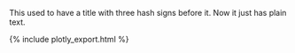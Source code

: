 This used to have a title with three hash signs before it. Now it just has plain text.

{% include plotly_export.html %}

